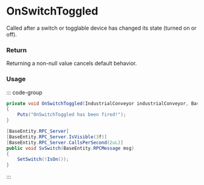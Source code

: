 # OnSwitchToggled
<Badge type="info" text="Entity"/><Badge type="danger" text="Carbon Compatible"/><Badge type="warning" text="Oxide Compatible"/>
Called after a switch or togglable device has changed its state (turned on or off).

### Return
Returning a non-null value cancels default behavior.

### Usage
::: code-group
```csharp [Example]
private void OnSwitchToggled(IndustrialConveyor industrialConveyor, BasePlayer player)
{
	Puts("OnSwitchToggled has been fired!");
}
```
```csharp [Source — Assembly-CSharp @ IndustrialConveyor]
[BaseEntity.RPC_Server]
[BaseEntity.RPC_Server.IsVisible(3f)]
[BaseEntity.RPC_Server.CallsPerSecond(2uL)]
public void SvSwitch(BaseEntity.RPCMessage msg)
{
	SetSwitch(!IsOn());
}

```
:::
